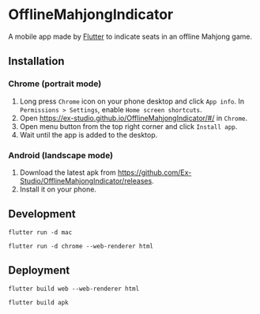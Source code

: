 # OfflineMahjongIndicator

A mobile app made by [Flutter](https://flutter.dev) to indicate seats in an offline Mahjong game.

## Installation

### Chrome (portrait mode)

1. Long press `Chrome` icon on your phone desktop and click `App info`. In `Permissions > Settings`, enable `Home screen shortcuts`.
2. Open <https://ex-studio.github.io/OfflineMahjongIndicator/#/> in `Chrome`.
3. Open menu button from the top right corner and click `Install app`.
4. Wait until the app is added to the desktop.

### Android (landscape mode)

1. Download the latest apk from <https://github.com/Ex-Studio/OfflineMahjongIndicator/releases>.
2. Install it on your phone.

## Development

```
flutter run -d mac
```

```
flutter run -d chrome --web-renderer html
```

## Deployment

```
flutter build web --web-renderer html
```

```
flutter build apk
```
